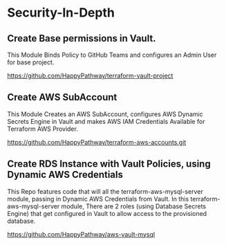 # Security-In-Depth

## Create Base permissions in Vault. 
This Module Binds Policy to GitHub Teams and configures an Admin User for base project.

https://github.com/HappyPathway/terraform-vault-project

## Create AWS SubAccount
This Module Creates an AWS SubAccount, configures AWS Dynamic Secrets Engine in Vault and makes AWS IAM Credentials Available for Terraform AWS Provider.

https://github.com/HappyPathway/terraform-aws-accounts.git


## Create RDS Instance with Vault Policies, using Dynamic AWS Credentials
This Repo features code that will all the terraform-aws-mysql-server module, passing in Dynamic AWS Credentials from Vault.
In this terraform-aws-mysql-server module, There are 2 roles (using Database Secrets Engine) that get configured in Vault to allow access to the provisioned database.

https://github.com/HappyPathway/aws-vault-mysql
